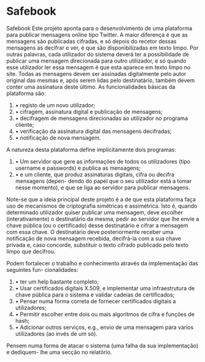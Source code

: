 # Safebook
Safebook
Este projeto aponta para o desenvolvimento de uma plataforma para publicar mensagens
online tipo Twitter. A maior diferença é que as mensagens são publicadas cifradas, e só
depois do recetor dessas mensagens as decifrar e ver, é que são disponibilizadas em
texto limpo. Por outras palavras, cada utilizador do sistema deverá ter a possibilidade de
publicar uma mensagem direcionada para outro utilizador, e só quando esse utilizador
ler essa mensagem é que esta aparece em texto limpo no site. Todas as mensagens
devem ser assinadas digitalmente pelo autor original das mesmas e, após serem lidas
pelo destinatário, também devem conter uma assinatura deste último. As funcionalidades
básicas da plataforma são:
1. • registo de um novo utilizador;
1. • cifragem, assinatura digital e publicação de mensagens;
1. • decifragem de mensagens direcionadas ao utilizador no programa cliente;
1. • verificação da assinatura digital das mensagens decifradas;
1. • notificação de nova mensagem.

A natureza desta plataforma define implicitamente dois programas:
1. • Um servidor que gere as informações de todos os utilizadores (tipo username e passwords) e publica as mensagens;
1. • e um cliente, que produz assinaturas digitais, cifra ou decifra mensagens (depen-
dendo do papel que o seu utilizador está a tomar nesse momento), e que se liga ao
servidor para publicar mensagens.

Note-se que a ideia princípal deste projeto é a de que esta plataforma faça uso de mecanismos de criptografia simétricas e assimétrica. Isto é, quando determinado utilizador quiser publicar uma mensagem, deve escolher (interativamente) o destinatário da mesma, pedir ao servidor que lhe envie a chave pública (ou o certificado) desse destinatário e cifrar a mensagem com essa chave. O destinatário deve posteriormente receber uma notificação de nova mensagem recebida, decifrá-la com a sua chave privada e, caso concorde, substituir o texto cifrado publicado pelo texto limpo que decifrou.

Podem fortalecer o trabalho e conhecimento através da implementação das seguintes fun-
cionalidades:
1. • ter um help bastante completo;
1. • Usar certificados digitais X.509, e implementar uma infraestrutura de chave pública para o sistema e validar cadeias de certificados;
1. • Pensar numa forma correta de fornecer certificados digitais a utilizadores;
1. • Permitir escolher entre dois ou mais algoritmos de cifra e funções de hash;
1. • Adicionar outros serviços, e.g., envio de uma mensagem para vários utilizadores (ao invés de um só).

Pensem numa forma de atacar o sistema (uma falha da sua implementação) e dediquem-
lhe uma secção no relatório.
